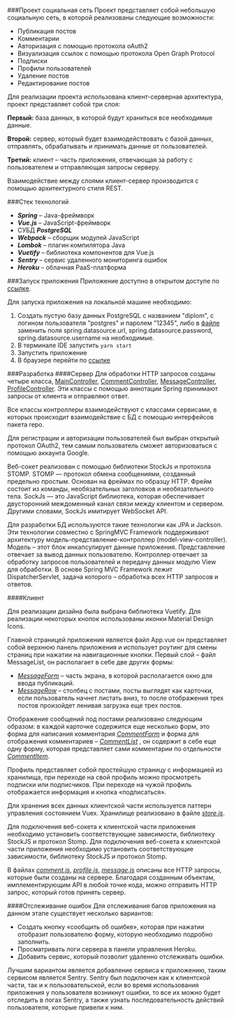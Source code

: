 ###Проект социальная сеть
  Проект представляет собой небольшую социальную сеть,
  в которой реализованы следующие возможности:
  
  * Публикация постов
  * Комментарии 
  * Авторизация с помощью протокола oAuth2
  * Визуализация ссылок с помощью протокола Open Graph Protocol
  * Подписки
  * Профили пользователей
  * Удаление постов
  * Редактирование постов
  
  Для реализации проекта использована клиент-серверная
  архитектура, 
  проект представляет собой три слоя:
  
  __Первый:__ база данных, в которой будут храниться 
  все необходимые данные.
  
  __Второй:__ сервер, который будет взаимодействовать с 
  базой данных, отправлять, обрабатывать и принимать 
  данные от пользователей.
  
  __Третий:__ клиент – часть приложения, отвечающая за 
  работу с пользователем и отправляющая запросы 
  серверу. 
  
  Взаимодействие между слоями клиент-сервер 
  производится с помощью архитектурного стиля REST.
  
  ###Стек технологий
  * ___Spring___ – Java-фреймворк
  * ___Vue.js___ – JavaScript-фреймворк
  * СУБД ___PostgreSQL___
  * ___Webpack___ – сборщик модулей JavaScript
  * ___Lombok___ – плагин компилятора Java
  * ___Vuetify___ – библиотека компонентов для Vue.js
  * ___Sentry___ – сервис удаленного мониторинга ошибок 
  * ___Heroku___ – облачная PaaS-платформа

  ###Запуск приложения
  Приложение доступно в открытом доступе по [ссылке][1].
  
  Для запуска приложения на локальной машине необходимо:
  1. Создать пустую базу данных PostgreSQL c названием "diplom",
   c логином пользователя "postgres" и паролем "12345", либо в 
   [файле](./src/main/resources/application.properties) 
   заменить поля spring.datasource.url, spring.datasource.password,
   spring.datasource.username на необходимые.
  2. В терминале IDE запустить ```yarn start  ```
  3. Запустить приложение
  4. В браузере перейти по [ссылке](localhost:9000)
  
  ###Разработка
  ####Сервер
  Для обработки HTTP запросов созданы четыре класса, 
  [MainController](./src/main/java/nikitagornovoy/diplom/controller/MainController.java),
  [CommentController](./src/main/java/nikitagornovoy/diplom/controller/CommentController.java), 
  [MessageController](./src/main/java/nikitagornovoy/diplom/controller/MessageController.java), 
  [ProfileController](./src/main/java/nikitagornovoy/diplom/controller/ProfileController.java). 
  Эти классы с помощью аннотации 
  Spring принимают запросы от клиента и отправляют ответ.
  
  Все классы контроллеры взаимодействуют с классами сервисами, в которых 
  происходит взаимодействие с БД с помощью интерфейсов пакета repo. 
  
  Для регистрации и авторизации пользователей был выбран открытый 
  протокол OAuth2, тем самым пользователь сможет авторизоваться с помощью 
  аккаунта Google.
  
  Веб-сокет реализован с помощью библиотеки 
  StockJs и протокола STOMP. STOMP — протокол обмена сообщениями, 
  созданный предельно простым. Основан на фреймах по образцу HTTP. Фрейм 
  состоит из команды, необязательных заголовков и необязательного тела. SockJs 
  — это JavaScript библиотека, которая обеспечивает двусторонний междоменный 
  канал связи между клиентом и сервером. Другими словами, SockJs имитирует 
  WebSocket API.
  
  Для разработки БД используются такие 
  технологии как JPA и Jackson. Эти технологии совместно 
  с SpringMVC Framework поддерживают архитектуру 
  модель-представление-контроллер (model-view-controller).
  Модель – этот блок инкапсулирует данные приложения. 
  Представление отвечает за вывод данных пользователю. 
  Контроллер отвечает за обработку запросов пользователей 
  и передачу данных модулю View для обработки. 
  В основе Spring MVC Framework лежит DispatcherServlet, 
  задача которого – обработка всех HTTP запросов и ответов.
  
  ####Клиент 
  
  Для реализации дизайна была выбрана библиотека Vuetify. 
  Для реализации некоторых кнопок использованы иконки 
  Material Design Icons.
  
  Главной страницей приложения является файл 
  App.vue 
  он представляет собой верхнюю панель приложения и 
  использует роутинг для смены страниц при нажатии на 
  навигационные кнопки.
  Первый слой – файл 
  MessageList, 
  он располагает в себе две других формы: 
  * *[MessageForm](src/main/resources/js/components/messages/MessageForm.vue)* 
  – часть экрана, в которой располагается 
  окно для ввода публикаций.
  * *[MessageRow](src/main/resources/js/components/messages/MessageRow.vue)* 
  – столбец с постами, посты выглядят как карточки, 
  если пользователь начнет листать вниз, то после 
  отображения трех постов 
  произойдет ленивая загрузка еще трех постов.
  
  Отображение сообщений под постами реализовано  следующим
  образом: в каждой карточке содержится еще 
  несколько форм, это форма для написания комментария 
  *[CommentForm](src/main/resources/js/components/comment/CommentForm.vue)*
  и форма для отображения комментариев – 
  *[CommentList](src/main/resources/js/components/comment/CommentList.vue)*  , 
  он содержит в себе еще одну форму, которая 
  представляет сами комментарии по отдельности 
  *[CommentItem](src/main/resources/js/components/comment/CommentItem.vue)*.
  
  Профиль 
  представляет собой простейшую страницу с 
  информацией из хранилища, при переходе на свой профиль 
  можно просмотреть  подписки или подписчиков. 
  При переходе на чужой профиль отображается информация 
  и кнопка «подписаться».
  
  Для хранения всех данных клиентской части используется
  паттерн управления состоянием Vuex. Хранилище реализовано 
  в файле *[store.js](src/main/resources/js/store/store.js)*.
  
  Для подключения веб-сокета к клиентской части приложения
  необходимо установить соответствующие зависимости, 
  библиотеку StockJS и протокол Stomp. Для подключения 
  веб-сокета к клиентской части приложения необходимо 
  установить соответствующие зависимости, библиотеку 
  StockJS и протокол Stomp.
  
  В файлах *[comment.js](src/main/resources/js/api/comment.js)*, 
  *[profile.js](src/main/resources/js/api/profile.js)*, 
  *[message.js](src/main/resources/js/api/messages.js)* 
  описаны все HTTP запросы, которые были созданы на сервере. 
  Благодаря созданным объектам, имплементирующим API в 
  любой точке кода, можно отправить HTTP запрос, 
  который готов принять сервер.
  
  ####Отслеживание ошибок
  Для отслеживания багов приложения 
  на данном этапе существует несколько вариантов:
  * Создать кнопку «сообщить об ошибке», которая при нажатии отобразит 
  пользователю форму, которую необходимо подробно заполнить.
  * Просматривать логи сервера в панели управления Heroku.
  * Добавить сервис, который позволит удаленно отслеживать ошибки.
  
  Лучшим вариантом является добавление сервиса к приложению, 
  таким сервисом является Sentry. Sentry был подключен как 
  к клиентской части, так и к пользовательской, если во время
  использования приложения у пользователя возникнут ошибки,
  то все их можно будет отследить в логах Sentry, а также 
  узнать последовательность действий пользователя, которые
  привели к ним.
  
  
  [1]: (https://dddiplom.herokuapp.com/)
  